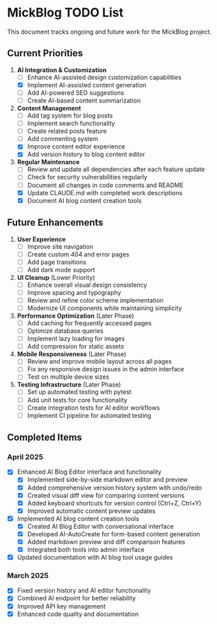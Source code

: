 # MickBlog TODO List

This document tracks ongoing and future work for the MickBlog project.

## Current Priorities

1. **AI Integration & Customization**
   - [ ] Enhance AI-assisted design customization capabilities
   - [x] Implement AI-assisted content generation
   - [ ] Add AI-powered SEO suggestions
   - [ ] Create AI-based content summarization

2. **Content Management**
   - [ ] Add tag system for blog posts
   - [ ] Implement search functionality
   - [ ] Create related posts feature
   - [ ] Add commenting system
   - [x] Improve content editor experience
   - [x] Add version history to blog content editor

3. **Regular Maintenance**
   - [ ] Review and update all dependencies after each feature update
   - [ ] Check for security vulnerabilities regularly
   - [ ] Document all changes in code comments and README
   - [x] Update CLAUDE.md with completed work descriptions
   - [x] Document AI blog content creation tools

## Future Enhancements

1. **User Experience**
   - [ ] Improve site navigation
   - [ ] Create custom 404 and error pages
   - [ ] Add page transitions
   - [ ] Add dark mode support

2. **UI Cleanup** (Lower Priority)
   - [ ] Enhance overall visual design consistency
   - [ ] Improve spacing and typography
   - [ ] Review and refine color scheme implementation
   - [ ] Modernize UI components while maintaining simplicity

3. **Performance Optimization** (Later Phase)
   - [ ] Add caching for frequently accessed pages
   - [ ] Optimize database queries
   - [ ] Implement lazy loading for images
   - [ ] Add compression for static assets

3. **Mobile Responsiveness** (Later Phase)
   - [ ] Review and improve mobile layout across all pages
   - [ ] Fix any responsive design issues in the admin interface
   - [ ] Test on multiple device sizes

4. **Testing Infrastructure** (Later Phase)
   - [ ] Set up automated testing with pytest
   - [ ] Add unit tests for core functionality
   - [ ] Create integration tests for AI editor workflows
   - [ ] Implement CI pipeline for automated testing

## Completed Items

### April 2025
- [x] Enhanced AI Blog Editor interface and functionality
  - [x] Implemented side-by-side markdown editor and preview
  - [x] Added comprehensive version history system with undo/redo
  - [x] Created visual diff view for comparing content versions
  - [x] Added keyboard shortcuts for version control (Ctrl+Z, Ctrl+Y)
  - [x] Improved automatic content preview updates
- [x] Implemented AI blog content creation tools
  - [x] Created AI Blog Editor with conversational interface
  - [x] Developed AI-AutoCreate for form-based content generation
  - [x] Added markdown preview and diff comparison features
  - [x] Integrated both tools into admin interface
- [x] Updated documentation with AI blog tool usage guides

### March 2025
- [x] Fixed version history and AI editor functionality
- [x] Combined AI endpoint for better reliability
- [x] Improved API key management
- [x] Enhanced code quality and documentation
